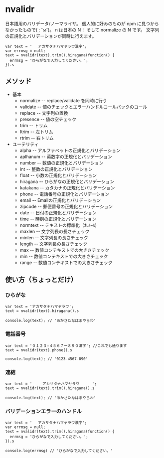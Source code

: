 
nvalidr
================================

日本語用のバリデータ/ノーマライザ。
個人的に好みのものが npm に見つからなかったもので( ; ˘ω˘)。
n は日本の N！ そして normalize の N です。
文字列の正規化とバリデーションが同時に行えます。


    var text = '　 アカサタナハマヤラワ漢字';
    var errmsg = null;
    text = nvalidr(text).trim().hiragana(function() {
      errmsg = 'ひらがなで入力してください。';
    }).s

## メソッド

* 基本
    * normalize  --  replace/validate を同時に行う
    * validate  -- 値のチェックとエラーハンドルコールバックのコール
    * replace -- 文字列の置換
    * presence -- 値の空チェック
    * trim -- トリム
    * ltrim -- 左トリム
    * rtrim -- 右トリム
* ユーテリティ
    * alpha -- アルファベットの正規化とバリデーション
    * aplhanum -- 英数字の正規化とバリデーション
    * number -- 数値の正規化とバリデーション
    * int -- 整数の正規化とバリデーション
    * float -- 小数の正規化とバリデーション
    * hiragana -- ひらがなの正規化とバリデーション
    * katakana -- カタカナの正規化とバリデーション
    * phone -- 電話番号の正規化とバリデーション
    * email -- Emailの正規化とバリデーション
    * zipcode -- 郵便番号の正規化とバリデーション
    * date -- 日付の正規化とバリデーション
    * time -- 時刻の正規化とバリデーション
    * normtext -- テキストの標準化（ｵﾚﾙｰﾙ)
    * maxlen -- 文字列長の長さチェック
    * minlen -- 文字列長の長さチェック
    * length -- 文字列長の長さチェック
    * max -- 数値コンテキストでの大きさチェック
    * min -- 数値コンテキストでの大きさチェック
    * range -- 数値コンテキストでの大きさチェック



## 使い方（ちょっとだけ）

### ひらがな

    var text = 'アカサタナハマヤラワ';
    text = nvalidr(text).hiragana().s

    console.log(text); // 'あかさたなはまやらわ'


### 電話番号

    var text = '０１２３−４５６７ー８９０漢字'; //これでも通ります
    text = nvalidr(text).phone().s

    console.log(text); // '0123-4567-890'


### 連結

    var text = ' 　	アカサタナハマヤラワ	  　';
    text = nvalidr(text).trim().hiragana().s

    console.log(text); // 'あかさたなはまやらわ'


### バリデーションエラーのハンドル

    var text = '　 アカサタナハマヤラワ漢字';
    var errmsg = null;
    text = nvalidr(text).trim().hiragana(function() {
      errmsg = 'ひらがなで入力してください。';
    }).s

    console.log(errmsg) // 'ひらがなで入力してください。'


